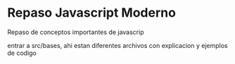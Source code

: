# Repaso Javascript Moderno

Repaso de conceptos importantes de javascrip

entrar a src/bases, ahi estan diferentes archivos con explicacion y ejemplos de codigo
